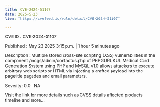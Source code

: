```yaml
---
title: CVE-2024-51107
date: 2025-5-23
lien: "https://cvefeed.io/vuln/detail/CVE-2024-51107"

---
```


CVE ID : CVE-2024-51107

Published :  May 23
2025
3:15 p.m. | 1 hour
5 minutes ago

Description : Multiple stored cross-site scripting (XSS) vulnerabilities in the component /mcgs/admin/contactus.php of PHPGURUKUL Medical Card Generation System using PHP and MySQL v1.0 allows attackers to execute arbitrary web scripts or HTML via injecting a crafted payload into the pagetitle
pagedes
and email parameters.

Severity: 0.0 | NA

Visit the link for more details
such as CVSS details
affected products
timeline
and more...
